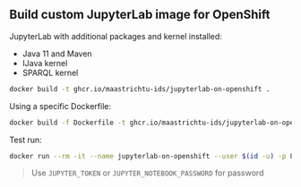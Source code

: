 
## Build custom JupyterLab image for OpenShift

JupyterLab with additional packages and kernel installed:

* Java 11 and Maven
* IJava kernel
* SPARQL kernel

```bash
docker build -t ghcr.io/maastrichtu-ids/jupyterlab-on-openshift .
```

Using a specific Dockerfile:

```bash
docker build -f Dockerfile -t ghcr.io/maastrichtu-ids/jupyterlab-on-openshift .
```

Test run:

```bash
docker run --rm -it --name jupyterlab-on-openshift --user $(id -u) -p 8888:8888 -e VIRTUAL_HOST=jup.137.120.31.102.nip.io -e JUPYTER_TOKEN=password -v $(pwd):/home/jovyan ghcr.io/maastrichtu-ids/jupyterlab-on-openshift
```

> Use `JUPYTER_TOKEN` or `JUPYTER_NOTEBOOK_PASSWORD` for password
